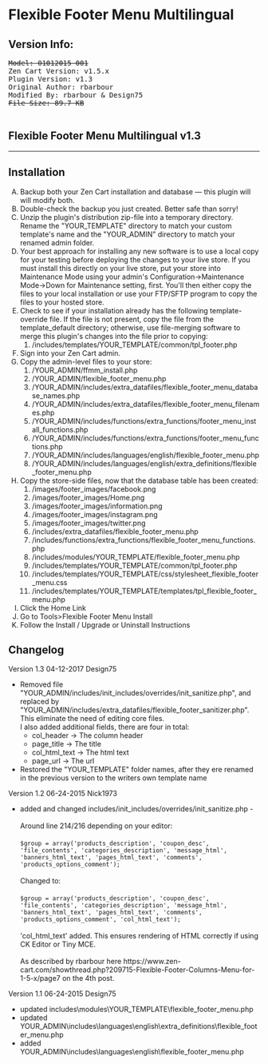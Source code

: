 # Flexible Footer Menu Multilingual
<h2>Version Info:</h2>
<pre>
<strike>Model: 01012015-001</strike>
Zen Cart Version: v1.5.x
Plugin Version: v1.3
Original Author: rbarbour
Modified By: rbarbour & Design75
<strike>File Size: 89.7 KB</strike>
        </pre>
<h2>Flexible Footer Menu Multilingual v1.3</h2>
<hr />
<h2>Installation</h2>
      <ol style="list-style-type: upper-latin">
        <li>Backup both your Zen Cart installation and database — this plugin will will modify both.</li>
        <li>Double-check the backup you just created. Better safe than sorry!</li>
        <li>Unzip the plugin's distribution zip-file into a temporary directory. Rename the "YOUR_TEMPLATE" directory to match your custom template's name and the "YOUR_ADMIN" directory to match your renamed admin folder.</li>
        <li>Your best approach for installing any new software is to use a local copy for your testing before deploying the changes to your live store. If you must install this directly on your live store, put your store into Maintenance Mode using your admin's Configuration->Maintenance Mode->Down for Maintenance setting, first. You'll then either copy the files to your local installation or use your FTP/SFTP program to copy the files to your hosted store.</li>
        <li>Check to see if your installation already has the following template-override file. If the file is not present, copy the file from the template_default directory; otherwise, use file-merging software to merge this plugin's changes into the file prior to copying:
          <ol>
            <li>/includes/templates/YOUR_TEMPLATE/common/tpl_footer.php</li>
          </ol>
        </li>
        <li>Sign into your Zen Cart admin.</li>
        <li>Copy the admin-level files to your store:
          <ol>
            <li>/YOUR_ADMIN/ffmm_install.php</li>
            <li>/YOUR_ADMIN/flexible_footer_menu.php</li>
            <li>/YOUR_ADMIN/includes/extra_datafiles/flexible_footer_menu_database_names.php</li>
            <li>/YOUR_ADMIN/includes/extra_datafiles/flexible_footer_menu_filenames.php</li>
            <li>/YOUR_ADMIN/includes/functions/extra_functions/footer_menu_install_functions.php</li>
            <li>/YOUR_ADMIN/includes/functions/extra_functions/footer_menu_functions.php</li>
            <li>/YOUR_ADMIN/includes/languages/english/flexible_footer_menu.php</li>
            <li>/YOUR_ADMIN/includes/languages/english/extra_definitions/flexible_footer_menu.php</li>
          </ol>
        </li>
        <li>Copy the store-side files, now that the database table has been created:
          <ol>
            <li>/images/footer_images/facebook.png</li>
            <li>/images/footer_images/Home.png</li>
            <li>/images/footer_images/information.png</li>
            <li>/images/footer_images/instagram.png</li>
            <li>/images/footer_images/twitter.png</li>
            <li>/includes/extra_datafiles/flexible_footer_menu.php</li>
            <li>/includes/functions/extra_functions/flexible_footer_menu_functions.php</li>
            <li>/includes/modules/YOUR_TEMPLATE/flexible_footer_menu.php</li>
            <li>/includes/templates/YOUR_TEMPLATE/common/tpl_footer.php</li>
            <li>/includes/templates/YOUR_TEMPLATE/css/stylesheet_flexible_footer_menu.css</li>
            <li>/includes/templates/YOUR_TEMPLATE/templates/tpl_flexible_footer_menu.php</li></ol></li>
        <li>Click the Home Link</li>
        <li>Go to Tools>Flexible Footer Menu Install</li>
        <li>Follow the Install / Upgrade or Uninstall Instructions</li>
      </ol>

<h2>Changelog</h2>
Version 1.3 04-12-2017 Design75
      <ul>
        <li>Removed file "YOUR_ADMIN/includes/init_includes/overrides/init_sanitize.php", and replaced by "YOUR_ADMIN/includes/extra_datafiles/flexible_footer_sanitizer.php".<br>This eliminate the need of editing core files.<br> I also added additional fields, there are four in total:
          <ul>
            <li>col_header -> The column header</li>
            <li>page_title -> The title</li>
            <li>col_html_text -> The html text</li>
            <li>page_url -> The url</li>
          </ul>
        </li>
        <li>Restored the "YOUR_TEMPLATE" folder names, after they ere renamed in the previous version to the writers own template name</li>
      </ul>
      <p>Version 1.2 06-24-2015 Nick1973</p>
      <ul>
        <li>added and changed includes/init_includes/overrides/init_sanitize.php -<br />
          <br />
          Around line 214/216 depending on your editor:
          <br />
          <br />
          <code>$group = array('products_description', 'coupon_desc', 'file_contents', 'categories_description', 'message_html', 'banners_html_text', 'pages_html_text', 'comments', 'products_options_comment');</code><br />
          <br />
          Changed to:
          <br />
          <br />
          <code>$group = array('products_description', 'coupon_desc', 'file_contents', 'categories_description', 'message_html', 'banners_html_text', 'pages_html_text', 'comments', 'products_options_comment', 'col_html_text');</code><br />
          <br />
          'col_html_text' added. This ensures rendering of HTML correctly if using CK Editor or Tiny MCE.<br />
          <br />
          As described by rbarbour here https://www.zen-cart.com/showthread.php?209715-Flexible-Footer-Columns-Menu-for-1-5-x/page7
          on the 4th post.<br />
        </li>
      </ul>
Version 1.1 06-24-2015 Design75
      <ul>
        <li>updated includes\modules\YOUR_TEMPLATE\flexible_footer_menu.php</li>
        <li>updated YOUR_ADMIN\includes\languages\english\extra_definitions\flexible_footer_menu.php</li>
        <li>added YOUR_ADMIN\includes\languages\english\flexible_footer_menu.php</li>
      </ul>
    </div>
